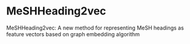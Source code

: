 # MeSHHeading2vec
MeSHHeading2vec: A new method for representing MeSH headings as feature vectors based on graph embedding algorithm

